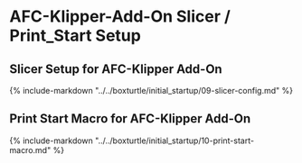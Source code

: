 # AFC-Klipper-Add-On Slicer / Print_Start Setup

## Slicer Setup for AFC-Klipper Add-On
{%
    include-markdown "../../boxturtle/initial_startup/09-slicer-config.md"
%}


## Print Start Macro for AFC-Klipper Add-On
{%
    include-markdown "../../boxturtle/initial_startup/10-print-start-macro.md"
%}
